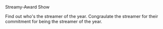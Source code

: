  Streamy-Award Show
 
Find out who's the streamer of the year.
Congraulate the streamer for their commitment for being the streamer of the year.
